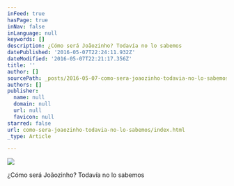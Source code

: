 ```yaml
---
inFeed: true
hasPage: true
inNav: false
inLanguage: null
keywords: []
description: ¿Cómo será Joãozinho? Todavía no lo sabemos
datePublished: '2016-05-07T22:24:11.932Z'
dateModified: '2016-05-07T22:21:17.356Z'
title: ''
author: []
sourcePath: _posts/2016-05-07-como-sera-joaozinho-todavia-no-lo-sabemos.md
authors: []
publisher:
  name: null
  domain: null
  url: null
  favicon: null
starred: false
url: como-sera-joaozinho-todavia-no-lo-sabemos/index.html
_type: Article

---
```

![](https://the-grid-user-content.s3-us-west-2.amazonaws.com/02716c50-a787-410c-b520-90b2fab408c5.jpg)

¿Cómo será Joãozinho? Todavía no lo sabemos